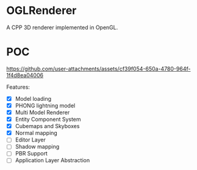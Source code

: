# OGLRenderer

A CPP 3D renderer implemented in OpenGL.

# POC

https://github.com/user-attachments/assets/cf39f054-650a-4780-964f-1f4d8ea04006

Features:
- [x] Model loading
- [x] PHONG lightning model
- [x] Multi Model Renderer
- [x] Entity Component System
- [x] Cubemaps and Skyboxes
- [x] Normal mapping
- [ ] Editor Layer
- [ ] Shadow mapping
- [ ] PBR Support
- [ ] Application Layer Abstraction
